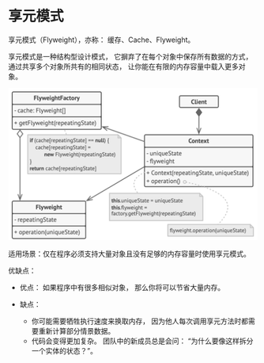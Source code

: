 # 享元模式

享元模式（Flyweight），亦称： 缓存、Cache、Flyweight。

享元模式是一种结构型设计模式， 它摒弃了在每个对象中保存所有数据的方式， 通过共享多个对象所共有的相同状态， 让你能在有限的内存容量中载入更多对象。

![flyweight.png](./flyweight.png)

适用场景：仅在程序必须支持大量对象且没有足够的内存容量时使用享元模式。

优缺点：

- 优点： 如果程序中有很多相似对象， 那么你将可以节省大量内存。
- 缺点：

    - 你可能需要牺牲执行速度来换取内存， 因为他人每次调用享元方法时都需要重新计算部分情景数据。
    - 代码会变得更加复杂。 团队中的新成员总是会问： ​ “为什么要像这样拆分一个实体的状态？”。

